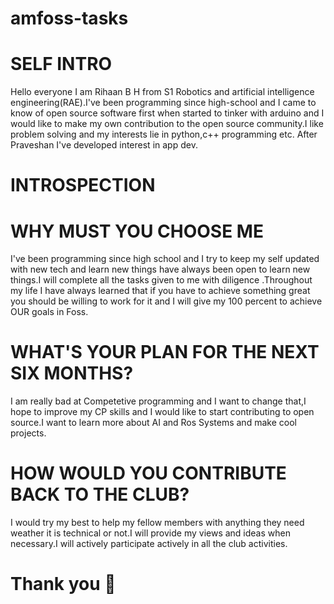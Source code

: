 # amfoss-tasks

# SELF INTRO
Hello everyone
I am Rihaan B H from S1 Robotics and artificial intelligence engineering(RAE).I've been programming since high-school and I came to know of open source software first when started to tinker with arduino and I would like to make my own contribution to the open source community.I like problem solving and my interests lie in python,c++ programming etc. After Praveshan I've developed interest in app dev. 

# INTROSPECTION 
# WHY MUST YOU CHOOSE ME 
I've been programming since high school and I try to keep my self updated with new tech and learn new things have always been open to learn new things.I will complete all the tasks given to me with diligence .Throughout my life I have always learned that if you have to achieve something great you should be willing to work for it and I will give my 100 percent to achieve OUR goals in Foss.


# WHAT'S YOUR PLAN FOR THE NEXT SIX MONTHS?
I am really bad at Competetive programming and I want to change that,I hope to improve my CP skills and I would like to start contributing to open source.I want to learn more about AI and Ros Systems and make cool projects.

# HOW WOULD YOU CONTRIBUTE BACK TO THE CLUB?
I would try my best to help my fellow members with anything they need weather it is technical or not.I will provide my views and ideas when necessary.I will actively participate actively in all the club activities.

# Thank you :hibiscus:
